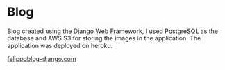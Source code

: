 # Blog
Blog created using the Django Web Framework, I used PostgreSQL as the database and AWS S3 for storing the images in the application. The application was deployed on heroku.

<a href="https://felippoblog.herokuapp.com">felippoblog-django.com</a>
